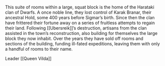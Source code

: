 This suite of rooms within a large, squat block is the home of the Harataki clan of Dwarfs. A once noble line, they lost control of Karak Branar, their ancestral Hold, some 400 years before Sigmar’s birth. Since then the clan have frittered their fortune away on a series of fruitless attempts to regain their land. Following [[Ubersreik]]’s destruction, artisans from the clan assisted in the town’s reconstruction, also building for themselves the large block they now inhabit. Over the years they have sold off rooms and sections of the building, funding ill-fated expeditions, leaving them with only a handful of rooms
to their name.

Leader [[Queen Vilda]]
